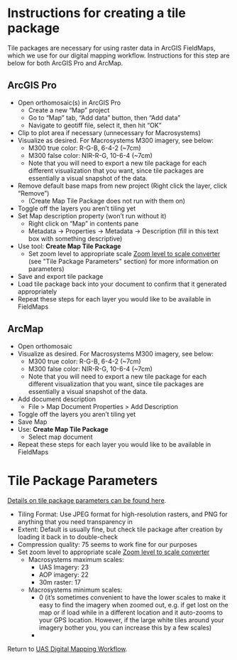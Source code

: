# Instructions for creating a tile package

Tile packages are necessary for using raster data in ArcGIS FieldMaps, which we use for our digital mapping workflow. Instructions for this step are below for both ArcGIS Pro and ArcMap.

## ArcGIS Pro
* Open orthomosaic(s) in ArcGIS Pro
  * Create a new “Map” project
  * Go to “Map” tab, “Add data” button, then “Add data”
  * Navigate to geotiff file, select it, then hit “OK”
* Clip to plot area if necessary (unnecessary for Macrosystems)
* Visualize as desired. For Macrosystems M300 imagery, see below:
  * M300 true color: R-G-B, 6-4-2 (~7cm)
  * M300 false color: NIR-R-G, 10-6-4 (~7cm)
  * Note that you will need to export a new tile package for each different visualization that you want, since tile packages are essentially a visual snapshot of the data.
* Remove default base maps from new project (Right click the layer, click “Remove”)
  * (Create Map Tile Package does not run with them on)
* Toggle off the layers you aren’t tiling yet
* Set Map description property (won’t run without it)
  * Right click on “Map” in contents pane
  * Metadata -> Properties -> Metadata -> Description (fill in this text box with something descriptive)
* Use tool: **Create Map Tile Package**
  * Set zoom level to appropriate scale [Zoom level to scale converter](https://developers.arcgis.com/documentation/mapping-apis-and-services/reference/zoom-levels-and-scale/#conversion-tool) (see "Tile Package Parameters" section) for more information on parameters)
* Save and export tile package
* Load tile package back into your document to confirm that it generated appropriately
* Repeat these steps for each layer you would like to be available in FieldMaps


## ArcMap
* Open orthomosaic
* Visualize as desired. For Macrosystems M300 imagery, see below:
  * M300 true color: R-G-B, 6-4-2 (~7cm)
  * M300 false color: NIR-R-G, 10-6-4 (~7cm)
  * Note that you will need to export a new tile package for each different visualization that you want, since tile packages are essentially a visual snapshot of the data.
* Add document description
  * File > Map Document Properties > Add Description 
* Toggle off the layers you aren’t tiling yet
* Save Map 
* Use: **Create Map Tile Package**
  * Select map document 
* Repeat these steps for each layer you would like to be available in FieldMaps

# Tile Package Parameters
[Details on tile package parameters can be found here](https://pro.arcgis.com/en/pro-app/latest/tool-reference/data-management/create-map-tile-package.htm).

* Tiling Format: Use JPEG format for high-resolution rasters, and PNG for anything that you need transparency in
* Extent: Default is usually fine, but check tile package after creation by loading it back in to double-check
* Compression quality: 75 seems to work fine for our purposes
* Set zoom level to appropriate scale [Zoom level to scale converter](https://developers.arcgis.com/documentation/mapping-apis-and-services/reference/zoom-levels-and-scale/#conversion-tool)
  * Macrosystems maximum scales:
    * UAS Imagery: 23
    * AOP imagery: 22
    * 30m raster: 17
  * Macrosystems minimum scales:
    * 0 (it’s sometimes convenient to have the lower scales to make it easy to find the imagery when zoomed out, e.g. if get lost on the map or if load while in a different location and it auto-zooms to your GPS location. However, if the large white tiles around your imagery bother you, you can increase this by a few scales)
    * 

Return to [UAS Digital Mapping Workflow](https://github.com/earthlab/macrosystems_fieldwork_hub/blob/main/uas_digital_mapping_workflow.md).
